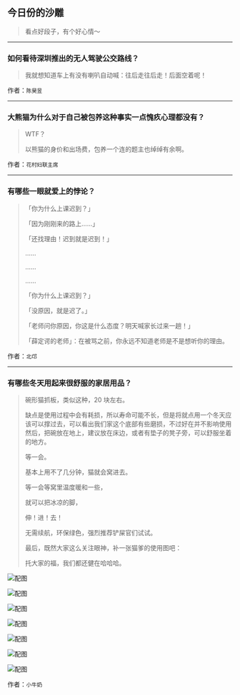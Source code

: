 ## 今日份的沙雕

> 看点好段子，有个好心情～


 
---

### 如何看待深圳推出的无人驾驶公交路线？

> 我就想知道车上有没有喇叭自动喊：往后走往后走！后面空着呢！


作者：`陈昊昱`

---

### 大熊猫为什么对于自己被包养这种事实一点愧疚心理都没有？

> WTF？
> 
> 以熊猫的身价和出场费，包养一个连的题主也绰绰有余啊。


作者：`花村妇联主席`

---

### 有哪些一眼就爱上的悖论？

> 「你为什么上课迟到？」
> 
> 「因为刚刚来的路上……」
> 
> 「还找理由！迟到就是迟到！」
> 
> ……
> 
> ……
> 
> ……
> 
> 「你为什么上课迟到？」
> 
> 「没原因，就是迟了。」
> 
> 「老师问你原因，你这是什么态度？明天喊家长过来一趟！」
> 
> 「薛定谔的老师」：在被骂之前，你永远不知道老师是不是想听你的理由。


作者：`北邙`

---

### 有哪些冬天用起来很舒服的家居用品？

> 碗形猫抓板，类似这种，20 块左右。
> 
> 缺点是使用过程中会有耗损，所以寿命可能不长，但是将就点用一个冬天应该可以撑过去，可以看出我们家这个底部有些磨损，不过好在并不影响使用然后，把碗放在地上，建议放在床边，或者有垫子的凳子旁，可以舒服坐着的地方。
> 
> 等一会。
> 
> 基本上用不了几分钟，猫就会窝进去。
> 
> 等一会等窝里温度暖和一些，
> 
> 就可以把冰凉的脚，
> 
> 伸！进！去！
> 
> 无需续航，环保绿色，强烈推荐铲屎官们试试。
> 
> 最后，既然大家这么关注眼神，补一张猫爹的使用图吧：
> 
> 托大家的福，我们都还健在哈哈哈。



![配图](http://pic4.zhimg.com/70/v2-aecdd0ba2aa7751faeb91e6a2d535c77_b.jpg)



![配图](http://pic1.zhimg.com/70/v2-ab8181e7480694ca3a1eb24ffa31a6e4_b.jpg)



![配图](http://pic2.zhimg.com/70/v2-79858ad92aa499c4e831bc22b401f759_b.jpg)



![配图](http://pic4.zhimg.com/70/v2-b75a32a9d38324f2fbfa2166d6c6dd47_b.jpg)



![配图](http://pic3.zhimg.com/70/v2-eb13d32fbd8b8f51a2b370ca039d907e_b.jpg)



![配图](http://pic3.zhimg.com/70/v2-3277a8a0e3ba5eb42b18f8dc2bc8206e_b.jpg)



![配图](http://pic4.zhimg.com/70/v2-e01e3ed528eb6ffd3d50ce41776b32eb_b.jpg)


作者：`小牛奶`